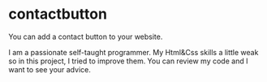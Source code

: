 # contactbutton
You can add a contact button to your website.


I am a passionate self-taught programmer. My Html&Css skills a little weak so in this project, I tried to improve them. You can review my code and I want to see your advice.
